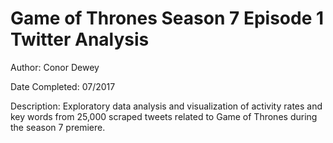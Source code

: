 # Game of Thrones Season 7 Episode 1 Twitter Analysis

Author: Conor Dewey

Date Completed: 07/2017

Description: Exploratory data analysis and visualization of activity rates and key words from 25,000 scraped tweets related to Game of Thrones during the season 7 premiere.
